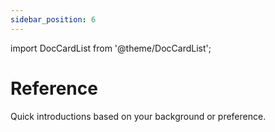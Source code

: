 ```yaml
---
sidebar_position: 6
---
```


import DocCardList from '@theme/DocCardList';

# Reference

Quick introductions based on your background or preference.

<DocCardList />
